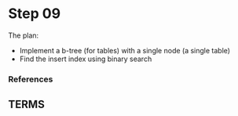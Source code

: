 # Step 09

The plan:
- Implement a b-tree (for tables) with a single node (a single table)
- Find the insert index using binary search

### References

## TERMS
